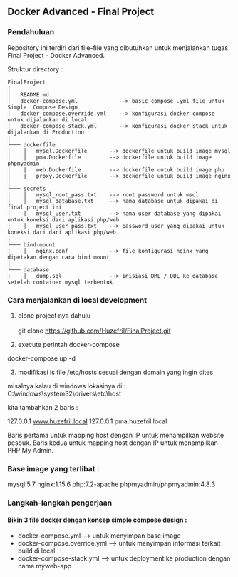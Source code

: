 
## Docker Advanced - Final Project
### Pendahuluan

Repository ini terdiri dari file-file yang dibutuhkan untuk menjalankan tugas Final Project - Docker Advanced.

Struktur directory :

```
FinalProject
|
│   README.md
│   docker-compose.yml             --> basic compose .yml file untuk Simple  Compose Design
|   docker-compose.override.yml    --> konfigurasi docker compose untuk dijalankan di local
│   docker-compose-stack.yml       --> konfigurasi docker stack untuk dijalankan di Production   
|
└─── dockerfile
│    │   mysql.Dockerfile       --> dockerfile untuk build image mysql
│    │   pma.Dockerfile         --> dockerfile untuk build image phpmyadmin
|    |   web.Dockerfile         --> dockerfile untuk build image php
|    |   proxy.Dockerfile       --> dockerfile untuk build image nginx  
│   
└─── secrets
|    │   mysql_root_pass.txt    --> root password untuk msql
|    │   mysql_database.txt     --> nama database untuk dipakai di final project ini
│    |   mysql_user.txt         --> nama user database yang dipakai untuk koneksi dari aplikasi php/web
|    │   mysql_user_pass.txt    --> password user yang dipakai untuk koneksi dari dari aplikasi php/web
│   
└─── bind-mount
|    │   nginx.conf             --> file konfigurasi nginx yang dipetakan dengan cara bind mount
│   
└─── database
|    │   dump.sql               --> inisiasi DML / DDL ke database setelah container mysql terbentuk

```

### Cara menjalankan di local development

1. clone project nya dahulu <br/>       
git clone https://github.com/Huzefril/FinalProject.git

2. execute perintah docker-compose

docker-compose up -d

3. modifikasi is file /etc/hosts sesuai dengan domain yang ingin dites

misalnya kalau di windows lokasinya di : C:\windows\system32\drivers\etc\host

kita tambahkan 2 baris :

127.0.0.1 www.huzefril.local
127.0.0.1 pma.huzefril.local

Baris pertama untuk mapping host dengan IP untuk menampilkan website pesbuk.
Baris kedua untuk mapping host dengan IP untuk menampilkan PHP My Admin.


### Base image yang terlibat :

mysql:5.7
nginx:1.15.6
php:7.2-apache
phpmyadmin/phpmyadmin:4.8.3


### Langkah-langkah pengerjaan


#### Bikin 3 file docker dengan konsep simple compose design :

- docker-compose.yml   --> untuk menyimpan base image 
- docker-compose.override.yml --> untuk menyimpan informasi terkait build di local
- docker-compose-stack.yml --> untuk deployment ke production dengan nama myweb-app


